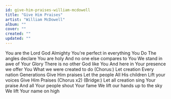 ```yaml
---
id: give-him-praises-william-mcdowell
title: "Give Him Praises"
artist: "William McDowell"
album: ""
cover: ""
created: ""
updated: ""
---
```


You are the Lord God Almighty
You're perfect in everything You Do
The angles declare You are holy
And no one else compares to You
We stand in awe of Your Glory
There is no other God like You
And here in Your presence we offer You
What we were created to do
(Chorus:)
Let creation
Every nation
Generations
Give Him praises
Let the people
All His children
Lift your voices
Give Him Praises
(Chorus x2)
(Bridge:)
Let all creation sing Your praise
And all Your people shout Your fame
We lift our hands up to the sky
We lift Your name on high